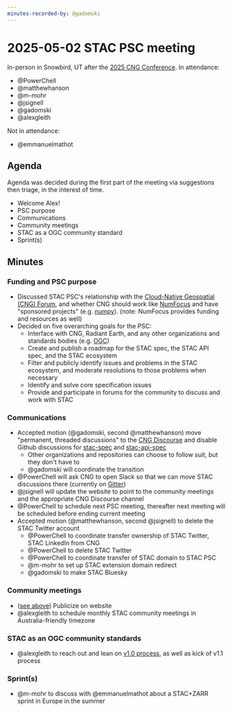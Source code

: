 ```yaml
---
minutes-recorded-by: @gadomski
---
```


# 2025-05-02 STAC PSC meeting

In-person in Snowbird, UT after the [2025 CNG Conference](https://conference.cloudnativegeo.org/CNGConference2025).
In attendance:

- @PowerChell
- @matthewhanson
- @m-mohr
- @jsignell
- @gadomski
- @alexgleith

Not in attendance:

- @emmanuelmathot

## Agenda

Agenda was decided during the first part of the meeting via suggestions then triage, in the interest of time.

- Welcome Alex!
- PSC purpose
- Communications
- Community meetings
- STAC as a OGC community standard
- Sprint(s)

## Minutes

### Funding and PSC purpose

- Discussed STAC PSC's relationship with the [Cloud-Native Geospatial (CNG) Forum](https://cloudnativegeo.org/), and whether CNG should work like [NumFocus](https://numfocus.org/) and have "sponsored projects" (e.g. [numpy](https://numfocus.org/project/numpy)).
  (note: NumFocus provides funding and resources as well)
- Decided on five overarching goals for the PSC:
  - Interface with CNG, Radiant Earth, and any other organizations and standards bodies (e.g. [OGC](https://www.ogc.org/))
  - Create and publish a roadmap for the STAC spec, the STAC API spec, and the STAC ecosystem
  - Filter and publicly identify issues and problems in the STAC ecosystem, and moderate resolutions to those problems when necessary
  - Identify and solve core specification issues
  - Provide and participate in forums for the community to discuss and work with STAC

### Communications

- Accepted motion (@gadomski, second @matthewhanson) move "permanent, threaded discussions" to the [CNG Discourse](https://cng.discourse.group) and disable Github discussions for [stac-spec](https://github.com/radiantearth/stac-spec/discussions) and [stac-api-spec](https://github.com/radiantearth/stac-api-spec/discussions)
  - Other organizations and repositories can choose to follow suit, but they don't have to
  - @gadomski will coordinate the transition
- @PowerChell will ask CNG to open Slack so that we can move STAC discussions there (currently on [Gitter](https://app.gitter.im/#/room/#SpatioTemporal-Asset-Catalog_Lobby:gitter.im))
- @jsignell will update the website to point to the community meetings and the appropriate CNG Discourse channel
- @PowerChell to schedule next PSC meeting, thereafter next meeting will be scheduled before ending current meeting
- Accepted motion (@matthewhanson, second @jsignell) to delete the STAC Twitter account
  - @PowerChell to coordinate transfer ownership of STAC Twitter, STAC LinkedIn from CNG
  - @PowerChell to delete STAC Twitter
  - @PowerChell to coordinate transfer of STAC domain to STAC PSC
  - @m-mohr to set up STAC extension domain redirect
  - @gadomski to make STAC Bluesky

### Community meetings

- ([see above](#communications)) Publicize on website
- @alexgleith to schedule monthly STAC community meetings in Australia-friendly timezone

### STAC as an OGC community standards

- @alexgleith to reach out and lean on [v1.0 process](https://www.ogc.org/requests/ogc-seeks-public-comment-on-adoption-of-stac-and-stac-api-as-community-standards/), as well as kick of v1.1 process

### Sprint(s)

- @m-mohr to discuss with @emmanuelmathot about a STAC+ZARR sprint in Europe in the summer
